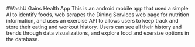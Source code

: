 #WashU Gains Health App
This is an android mobile app that used a simple AI to identify foods, web scrapes the Dining Services web page for nutrition information, and uses an exercise API to allows users to keep track and store their eating and workout history. Users can see all their history and trends through data visualizations, and explore food and exersize options in the database.
